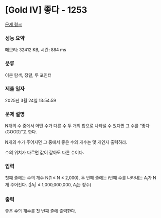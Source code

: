 # [Gold IV] 좋다 - 1253 

[문제 링크](https://www.acmicpc.net/problem/1253) 

### 성능 요약

메모리: 32412 KB, 시간: 884 ms

### 분류

이분 탐색, 정렬, 두 포인터

### 제출 일자

2025년 3월 24일 13:54:59

### 문제 설명

<p style="user-select: auto !important;">N개의 수 중에서 어떤 수가 다른 수 두 개의 합으로 나타낼 수 있다면 그 수를 “좋다(GOOD)”고 한다.</p>

<p style="user-select: auto !important;">N개의 수가 주어지면 그 중에서 좋은 수의 개수는 몇 개인지 출력하라.</p>

<p style="user-select: auto !important;">수의 위치가 다르면 값이 같아도 다른 수이다.</p>

### 입력 

 <p style="user-select: auto !important;">첫째 줄에는 수의 개수 N(1 ≤ N ≤ 2,000), 두 번째 줄에는 i번째 수를 나타내는 A<sub style="user-select: auto !important;">i</sub>가 N개 주어진다. (|A<sub style="user-select: auto !important;">i</sub>| ≤ 1,000,000,000, A<sub style="user-select: auto !important;">i</sub>는 정수)</p>

### 출력 

 <p style="user-select: auto !important;">좋은 수의 개수를 첫 번째 줄에 출력한다.</p>

